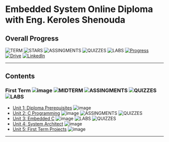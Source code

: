 # Embedded System Online Diploma with Eng. Keroles Shenouda

## Overall Progress 
![TERM](https://img.shields.io/badge/TERM-1-blue?style=flat)
![STARS](https://img.shields.io/badge/STARS-0-gold?style=flat)
![ASSINGMENTS](https://img.shields.io/badge/ASSIGNMENTS-41-green?style=flat)
![QUIZZES](https://img.shields.io/badge/QUIZZES-8-purple?style=flat)
![LABS](https://img.shields.io/badge/LABS-1-1?style=flat&color=magenta)
[![Progress][progress-shield]][progress-url]
[![Drive][drive-shield]][drive-url]
[![LinkedIn][linkedin-shield]][linkedin-url]

---

## Contents

### First Term ![image](https://progress-bar.dev/50) ![MIDTERM](https://img.shields.io/badge/MIDTERM-NA-gold?style=flat)  ![ASSINGMENTS](https://img.shields.io/badge/ASSIGNMENTS-41-green?style=flat) ![QUIZZES](https://img.shields.io/badge/QUIZZES-8-purple?style=flat) ![LABS](https://img.shields.io/badge/LABS-1-1?style=flat&color=magenta)

- [Unit 1: Diploma Prerequisites]() ![image](https://progress-bar.dev/100/)
- [Unit 2: C Programming](https://github.com/Ismail1909/Master_Embedded_System_KS/tree/main/Unit2_C_Programming) ![image](https://progress-bar.dev/100/) ![ASSINGMENTS](https://img.shields.io/badge/ASSIGNMENTS-41-green?style=flat) ![QUIZZES](https://img.shields.io/badge/QUIZZES-7-purple?style=flat)
- [Unit 3: Embedded C](Unit_3_Embedded_C) ![image](https://progress-bar.dev/20/) ![LABS](https://img.shields.io/badge/LABS-1-1?style=flat&color=magenta) ![QUIZZES](https://img.shields.io/badge/QUIZZES-1-purple?style=flat)
- [Unit 4: System Architect](Unit_4_System_Architecture) ![image](https://progress-bar.dev/0/)
- [Unit 5: First Term Projects](Unit_5_First_Term_Projects) ![image](https://progress-bar.dev/0/)

---

<!-- MARKDOWN LINKS & IMAGES -->
<!-- https://www.markdownguide.org/basic-syntax/#reference-style-links -->
[progress-shield]: https://img.shields.io/badge/PROGRESS_PAGE-page?style=flat-square&labelColor=%2317752c&color=%2317752c
[progress-url]: https://www.learn-in-depth.com/online-diploma/ismailamr775%40gmail.com
[drive-shield]: https://img.shields.io/badge/DRIVE-1?style=flat-square&logo=googledrive&logoColor=white&labelColor=%234285F4&color=%234285F4
[drive-url]: https://drive.google.com/drive/folders/1ebfuDAJ7849wiysY5B1tMCDn4NDXH6In?usp=drive_link
[linkedin-shield]: https://img.shields.io/badge/LINKEDIN-1?style=flat-square&logo=linkedin&labelColor=%230A66C2&color=%230A66C2
[linkedin-url]: https://www.linkedin.com/in/ismailamr/






